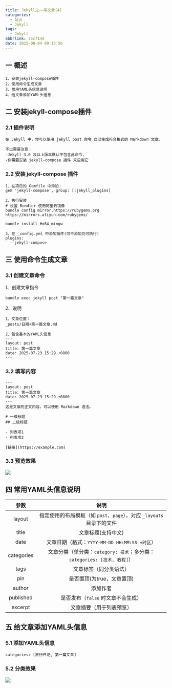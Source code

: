 ```yaml
---
title: Jekyll之——写文章(4)
categories:
  - 站点
  - Jekyll
tags:
  - Jekyll
abbrlink: 75c714d
date: 2025-08-04 09:15:56
---
```

## 一 概述

```
1、安装jekyll-compose插件
2、使用命令生成文章
3、常用YAML头信息说明
4、给文章添加YAML头信息
```

<!--more-->

## 二 安装jekyll-compose插件

### 2.1 插件说明

```
在 Jekyll 中，你可以使用 jekyll post 命令 自动生成符合格式的 Markdown 文章。

不过需要注意：
-Jekyll 3.0 及以上版本默认不包含此命令，
-你需要安装 jekyll-compose 插件 来启用它
```

### 2.2 安装 jekyll-compose 插件

```
1、在项目的 Gemfile 中添加：
gem 'jekyll-compose', group: [:jekyll_plugins]

2、执行安装
# 设置 Bundler 使用阿里云镜像
bundle config mirror.https://rubygems.org  https://mirrors.aliyun.com/rubygems/

bundle install #x64_mingw

3、在 _config.yml 中添加插件(可不添加仍可执行)
plugins:
  - jekyll-compose
```

## 三 使用命令生成文章

### 3.1 创建文章命令

1、创建文章指令

```
bundle exec jekyll post "第一篇文章"
```

2、说明

```
1、文章位置：
_posts/日期+第一篇文章.md

2、包含基本的YAML头信息
---
layout: post
title: 第一篇文章
date: 2025-07-23 15:29 +0800
---
```

### 3.2 填写内容

```
---
layout: post
title: 第一篇文章
date: 2025-07-23 15:29 +0800
---
这是文章的正文内容，可以使用 Markdown 语法。

# 一级标题
## 二级标题

- 列表项1
- 列表项2

[链接](https://example.com)
```

### 3.3 预览效果

![][1]

## 四 常用YAML头信息说明

|    参数    |                             说明                             |
| :--------: | :----------------------------------------------------------: |
|   layout   | 指定使用的布局模板（如 `post`、`page`），对应 `_layouts` 目录下的文件 |
|   title    |                      文章标题(支持中文)                      |
|    date    |        文章日期（格式：`YYYY-MM-DD HH:MM:SS ±时区`）         |
| categories | 文章分类（单分类：`category: 技术`；多分类：`categories: [技术, 教程]`） |
|    tags    |                    文章标签（同分类语法）                    |
|    pin     |                  是否置顶(为true，文章置顶)                  |
|   author   |                           添加作者                           |
| published  |              是否发布（`false` 时文章不会生成）              |
|  excerpt   |                   文章摘要（用于列表预览）                   |

## 五  给文章添加YAML头信息

### 5.1 添加YAML头信息

```
categories: [旅行日记, 第一篇文章]
```

### 5.2 分类效果

![][2]





[1]:https://cdn.jsdelivr.net/gh/PGzxc/CDN/blog-image/jekyll-4-page-view-1.png
[2]:https://cdn.jsdelivr.net/gh/PGzxc/CDN/blog-image/jekyll-4-page-category-2.png


